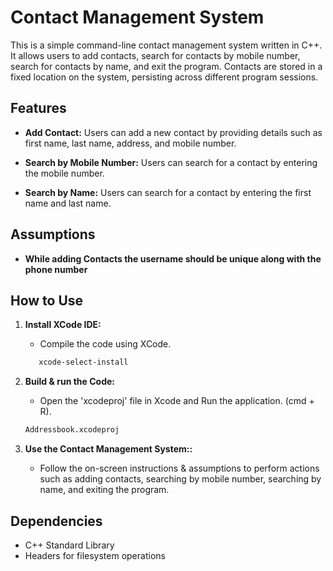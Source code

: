 # Contact Management System

This is a simple command-line contact management system written in C++. It allows users to add contacts, search for contacts by mobile number, search for contacts by name, and exit the program. Contacts are stored in a fixed location on the system, persisting across different program sessions.

## Features

- **Add Contact:** Users can add a new contact by providing details such as first name, last name, address, and mobile number.

- **Search by Mobile Number:** Users can search for a contact by entering the mobile number.

- **Search by Name:** Users can search for a contact by entering the first name and last name.




## Assumptions

- **While adding Contacts the username should be unique along with the phone number** 



## How to Use

1. **Install XCode IDE:**
   - Compile the code using XCode.
   ```bash
      xcode-select-install

2. **Build & run the Code:**
   - Open the 'xcodeproj' file in Xcode and Run the application. (cmd + R).

   ```bash
   Addressbook.xcodeproj
   
3. **Use the Contact Management System::**
   - Follow the on-screen instructions & assumptions to perform actions such as adding contacts, searching by mobile number, searching by name, and exiting the program.

## Dependencies
- C++ Standard Library
- Headers for filesystem operations
  
